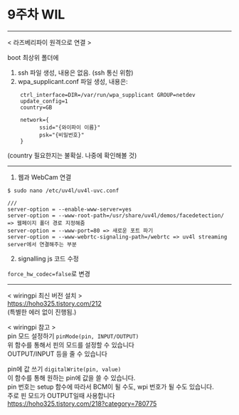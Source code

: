 # 9주차 WIL
---

< 라즈베리파이 원격으로 연결 >  

boot 최상위 폴더에  
1) ssh 파일 생성, 내용은 없음. (ssh 통신 위함)  
2) wpa_supplicant.conf 파일 생성, 내용은:
```
    ctrl_interface=DIR=/var/run/wpa_supplicant GROUP=netdev
    update_config=1
    country=GB
    
    network={
          ssid="{와이파이 이름}"
          psk="{비밀번호}"
    }
```
(country 필요한지는 불확실. 나중에 확인해볼 것)

---  

1. 웹과 WebCam 연결

`$ sudo nano /etc/uv4l/uv4l-uvc.conf`

    ///
    server-option = --enable-www-server=yes
    server-option = --www-root-path=/usr/share/uv4l/demos/facedetection/ => 웹페이지 폴더 경로 지정해줌
    server-option = --www-port=80 => 새로운 포트 파기
    server-option = --www-webrtc-signaling-path=/webrtc => uv4l streaming server에서 연결해주는 부분

2. signalling js 코드 수정

`force_hw_codec=false`로 변경

---  

< wiringpi 최신 버전 설치 >  
https://hoho325.tistory.com/212  
(특별한 에러 없이 진행됨.)

< wiringpi 참고 >  
pin 모드 설정하기 `pinMode(pin, INPUT/OUTPUT)`  
위 함수를 통해서 핀의 모드를 설정할 수 있습니다  
OUTPUT/INPUT 등을 줄 수 있습니다  

pin에 값 쓰기 `digitalWrite(pin, value)`  
이 함수를 통해 원하는 pin에 값을 쓸 수 있습니다.  
pin 번호는 setup 함수에 따라서 BCM이 될 수도, wpi 번호가 될 수도 있습니다.  
주로 핀 모드가 OUTPUT일때 사용합니다  
https://hoho325.tistory.com/218?category=780775  

